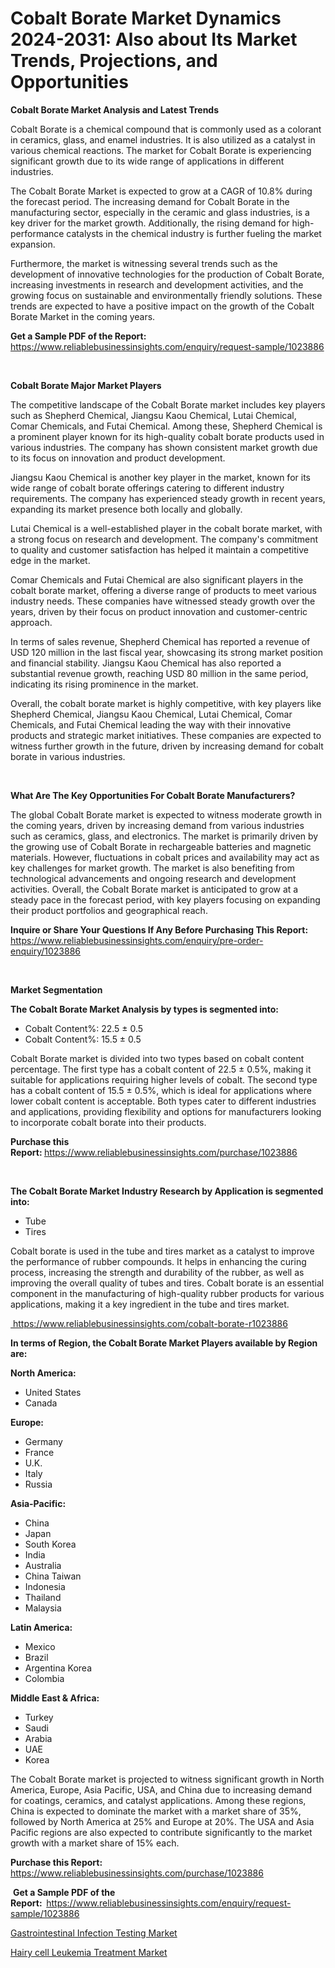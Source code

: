 <p><h1>Cobalt Borate Market Dynamics 2024-2031: Also about Its Market Trends, Projections, and Opportunities</h1></p><p><strong>Cobalt Borate Market Analysis and Latest Trends</strong></p>
<p><p>Cobalt Borate is a chemical compound that is commonly used as a colorant in ceramics, glass, and enamel industries. It is also utilized as a catalyst in various chemical reactions. The market for Cobalt Borate is experiencing significant growth due to its wide range of applications in different industries.</p><p>The Cobalt Borate Market is expected to grow at a CAGR of 10.8% during the forecast period. The increasing demand for Cobalt Borate in the manufacturing sector, especially in the ceramic and glass industries, is a key driver for the market growth. Additionally, the rising demand for high-performance catalysts in the chemical industry is further fueling the market expansion.</p><p>Furthermore, the market is witnessing several trends such as the development of innovative technologies for the production of Cobalt Borate, increasing investments in research and development activities, and the growing focus on sustainable and environmentally friendly solutions. These trends are expected to have a positive impact on the growth of the Cobalt Borate Market in the coming years.</p></p>
<p><strong>Get a Sample PDF of the Report:&nbsp;</strong> <a href="https://www.reliablebusinessinsights.com/enquiry/request-sample/1023886">https://www.reliablebusinessinsights.com/enquiry/request-sample/1023886</a></p>
<p>&nbsp;</p>
<p><strong>Cobalt Borate Major Market Players</strong></p>
<p><p>The competitive landscape of the Cobalt Borate market includes key players such as Shepherd Chemical, Jiangsu Kaou Chemical, Lutai Chemical, Comar Chemicals, and Futai Chemical. Among these, Shepherd Chemical is a prominent player known for its high-quality cobalt borate products used in various industries. The company has shown consistent market growth due to its focus on innovation and product development.</p><p>Jiangsu Kaou Chemical is another key player in the market, known for its wide range of cobalt borate offerings catering to different industry requirements. The company has experienced steady growth in recent years, expanding its market presence both locally and globally.</p><p>Lutai Chemical is a well-established player in the cobalt borate market, with a strong focus on research and development. The company's commitment to quality and customer satisfaction has helped it maintain a competitive edge in the market.</p><p>Comar Chemicals and Futai Chemical are also significant players in the cobalt borate market, offering a diverse range of products to meet various industry needs. These companies have witnessed steady growth over the years, driven by their focus on product innovation and customer-centric approach.</p><p>In terms of sales revenue, Shepherd Chemical has reported a revenue of USD 120 million in the last fiscal year, showcasing its strong market position and financial stability. Jiangsu Kaou Chemical has also reported a substantial revenue growth, reaching USD 80 million in the same period, indicating its rising prominence in the market.</p><p>Overall, the cobalt borate market is highly competitive, with key players like Shepherd Chemical, Jiangsu Kaou Chemical, Lutai Chemical, Comar Chemicals, and Futai Chemical leading the way with their innovative products and strategic market initiatives. These companies are expected to witness further growth in the future, driven by increasing demand for cobalt borate in various industries.</p></p>
<p>&nbsp;</p>
<p><strong>What Are The Key Opportunities For Cobalt Borate Manufacturers?</strong></p>
<p><p>The global Cobalt Borate market is expected to witness moderate growth in the coming years, driven by increasing demand from various industries such as ceramics, glass, and electronics. The market is primarily driven by the growing use of Cobalt Borate in rechargeable batteries and magnetic materials. However, fluctuations in cobalt prices and availability may act as key challenges for market growth. The market is also benefiting from technological advancements and ongoing research and development activities. Overall, the Cobalt Borate market is anticipated to grow at a steady pace in the forecast period, with key players focusing on expanding their product portfolios and geographical reach.</p></p>
<p><strong>Inquire or Share Your Questions If Any Before Purchasing This Report:</strong> <a href="https://www.reliablebusinessinsights.com/enquiry/pre-order-enquiry/1023886">https://www.reliablebusinessinsights.com/enquiry/pre-order-enquiry/1023886</a></p>
<p>&nbsp;</p>
<p><strong>Market Segmentation</strong></p>
<p><strong>The Cobalt Borate Market Analysis by types is segmented into:</strong></p>
<p><ul><li>Cobalt Content%: 22.5 ± 0.5</li><li>Cobalt Content%: 15.5 ± 0.5</li></ul></p>
<p><p>Cobalt Borate market is divided into two types based on cobalt content percentage. The first type has a cobalt content of 22.5 ± 0.5%, making it suitable for applications requiring higher levels of cobalt. The second type has a cobalt content of 15.5 ± 0.5%, which is ideal for applications where lower cobalt content is acceptable. Both types cater to different industries and applications, providing flexibility and options for manufacturers looking to incorporate cobalt borate into their products.</p></p>
<p><strong>Purchase this Report:&nbsp;</strong><a href="https://www.reliablebusinessinsights.com/purchase/1023886">https://www.reliablebusinessinsights.com/purchase/1023886</a></p>
<p>&nbsp;</p>
<p><strong>The Cobalt Borate Market Industry Research by Application is segmented into:</strong></p>
<p><ul><li>Tube</li><li>Tires</li></ul></p>
<p><p>Cobalt borate is used in the tube and tires market as a catalyst to improve the performance of rubber compounds. It helps in enhancing the curing process, increasing the strength and durability of the rubber, as well as improving the overall quality of tubes and tires. Cobalt borate is an essential component in the manufacturing of high-quality rubber products for various applications, making it a key ingredient in the tube and tires market.</p></p>
<p><a href="https://www.reliablebusinessinsights.com/cobalt-borate-r1023886">&nbsp;https://www.reliablebusinessinsights.com/cobalt-borate-r1023886</a></p>
<p><strong>In terms of Region, the Cobalt Borate Market Players available by Region are:</strong></p>
<p>
    <p> <strong> North America: </strong>
        <ul>
            <li>United States</li>
            <li>Canada</li>
        </ul>
        </p> 
    <p> <strong> Europe: </strong>
        <ul>
            <li>Germany</li>
            <li>France</li>
            <li>U.K.</li>
            <li>Italy</li>
            <li>Russia</li>
        </ul>
        </p> 
    <p> <strong> Asia-Pacific: </strong>
        <ul>
            <li>China</li>
            <li>Japan</li>
            <li>South Korea</li>
            <li>India</li>
            <li>Australia</li>
            <li>China Taiwan</li>
            <li>Indonesia</li>
            <li>Thailand</li>
            <li>Malaysia</li>
        </ul>
        </p> 
    <p> <strong> Latin America: </strong>
        <ul>
            <li>Mexico</li>
            <li>Brazil</li>
            <li>Argentina Korea</li>
            <li>Colombia</li>
        </ul>
        </p> 
    <p> <strong> Middle East & Africa: </strong>
        <ul>
            <li>Turkey</li>
            <li>Saudi</li>
            <li>Arabia</li>
            <li>UAE</li>
            <li>Korea</li>
        </ul>
    </p>
    </p>
<p><p>The Cobalt Borate market is projected to witness significant growth in North America, Europe, Asia Pacific, USA, and China due to increasing demand for coatings, ceramics, and catalyst applications. Among these regions, China is expected to dominate the market with a market share of 35%, followed by North America at 25% and Europe at 20%. The USA and Asia Pacific regions are also expected to contribute significantly to the market growth with a market share of 15% each.</p></p>
<p><strong>Purchase this Report: </strong><a href="https://www.reliablebusinessinsights.com/purchase/1023886">https://www.reliablebusinessinsights.com/purchase/1023886</a></p>
<p>&nbsp;<strong>Get a Sample PDF of the Report:&nbsp;&nbsp;</strong><a href="https://www.reliablebusinessinsights.com/enquiry/request-sample/1023886">https://www.reliablebusinessinsights.com/enquiry/request-sample/1023886</a></p>
<p><strong></strong></p>
<p><p><a href="https://github.com/eugeneKim6262/Market-Research-Report-List-1/blob/main/gastrointestinal-infection-testing-market.md">Gastrointestinal Infection Testing Market</a></p><p><a href="https://github.com/markmellon1/Market-Research-Report-List-1/blob/main/hairy-cell-leukemia-treatment-market.md">Hairy cell Leukemia Treatment Market</a></p></p>